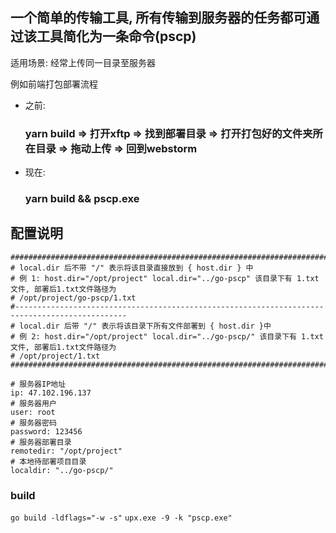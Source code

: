 ## 一个简单的传输工具, 所有传输到服务器的任务都可通过该工具简化为一条命令(pscp)
适用场景: 经常上传同一目录至服务器

例如前端打包部署流程
- 之前:
  ### yarn build => 打开xftp => 找到部署目录 => 打开打包好的文件夹所在目录 => 拖动上传 => 回到webstorm
- 现在:
  ### yarn build && pscp.exe
  

## 配置说明
 ```
################################################################################################
# local.dir 后不带 "/" 表示将该目录直接放到 { host.dir } 中
# 例 1: host.dir="/opt/project" local.dir="../go-pscp" 该目录下有 1.txt文件, 部署后1.txt文件路径为
# /opt/project/go-pscp/1.txt
#-----------------------------------------------------------------------------------------------
# local.dir 后带 "/" 表示将该目录下所有文件部署到 { host.dir }中
# 例 2: host.dir="/opt/project" local.dir="../go-pscp/" 该目录下有 1.txt文件, 部署后1.txt文件路径为
# /opt/project/1.txt
################################################################################################

# 服务器IP地址
ip: 47.102.196.137
# 服务器用户
user: root
# 服务器密码
password: 123456
# 服务器部署目录
remotedir: "/opt/project"
# 本地待部署项目目录
localdir: "../go-pscp/"
```
### build
`go build -ldflags="-w -s"`
`upx.exe -9 -k "pscp.exe"`

